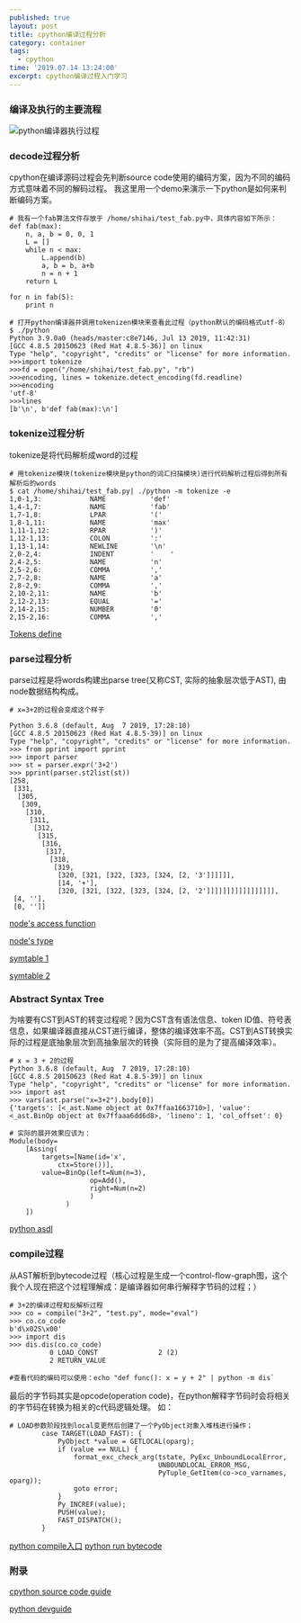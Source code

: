 ```yaml
---
published: true
layout: post
title: cpython编译过程分析
category: container
tags:
  - cpython
time: '2019.07.14 13:24:00'
excerpt: cpython编译过程入门学习
---
```

### 编译及执行的主要流程

![python编译器执行过程]({{site.baseurl}}/img/python编译器执行过程.jpg)


### decode过程分析

cpython在编译源码过程会先判断source code使用的编码方案，因为不同的编码方式意味着不同的解码过程。
我这里用一个demo来演示一下python是如何来判断编码方案。
```
# 我有一个fab算法文件存放于 /home/shihai/test_fab.py中，具体内容如下所示：
def fab(max):
    n, a, b = 0, 0, 1
    L = []
    while n < max:
        L.append(b)
        a, b = b, a+b
        n = n + 1
    return L

for n in fab(5):
    print n

# 打开python编译器并调用tokenizen模块来查看此过程（python默认的编码格式utf-8）
$ ./python
Python 3.9.0a0 (heads/master:c8e7146, Jul 13 2019, 11:42:31)
[GCC 4.8.5 20150623 (Red Hat 4.8.5-36)] on linux
Type "help", "copyright", "credits" or "license" for more information.
>>>import tokenize
>>>fd = open("/home/shihai/test_fab.py", "rb")
>>>encoding, lines = tokenize.detect_encoding(fd.readline)
>>>encoding
'utf-8'
>>>lines
[b'\n', b'def fab(max):\n']
```


### tokenize过程分析

tokenize是将代码解析成word的过程

```
# 用tokenize模块(tokenize模块是python的词汇扫描模块)进行代码解析过程后得到所有解析后的words
$ cat /home/shihai/test_fab.py| ./python -m tokenize -e
1,0-1,3:            NAME           'def'
1,4-1,7:            NAME           'fab'
1,7-1,8:            LPAR           '('
1,8-1,11:           NAME           'max'
1,11-1,12:          RPAR           ')'
1,12-1,13:          COLON          ':'
1,13-1,14:          NEWLINE        '\n'
2,0-2,4:            INDENT         '    '
2,4-2,5:            NAME           'n'
2,5-2,6:            COMMA          ','
2,7-2,8:            NAME           'a'
2,8-2,9:            COMMA          ','
2,10-2,11:          NAME           'b'
2,12-2,13:          EQUAL          '='
2,14-2,15:          NUMBER         '0'
2,15-2,16:          COMMA          ','
```

[Tokens define](https://github.com/python/cpython/blob/master/Grammar/Tokens)


### parse过程分析

parse过程是将words构建出parse tree(又称CST, 实际的抽象层次低于AST), 由node数据结构构成。
```
# x=3+2的过程会变成这个样子

Python 3.6.8 (default, Aug  7 2019, 17:28:10)
[GCC 4.8.5 20150623 (Red Hat 4.8.5-39)] on linux
Type "help", "copyright", "credits" or "license" for more information.
>>> from pprint import pprint
>>> import parser
>>> st = parser.expr('3+2')
>>> pprint(parser.st2list(st))
[258,
 [331,
  [305,
   [309,
    [310,
     [311,
      [312,
       [315,
        [316,
         [317,
          [318,
           [319,
            [320, [321, [322, [323, [324, [2, '3']]]]]],
            [14, '+'],
            [320, [321, [322, [323, [324, [2, '2']]]]]]]]]]]]]]]]],
 [4, ''],
 [0, '']]
```
[node's access function](https://github.com/python/cpython/blob/master/Include/node.h)

[node's type](https://github.com/python/cpython/blob/master/Include/graminit.h)

[symtable 1](https://github.com/python/cpython/blob/master/Include/token.h#L13)

[symtable 2](https://github.com/python/cpython/blob/master/Include/graminit.h)


### Abstract Syntax Tree

为啥要有CST到AST的转变过程呢？因为CST含有语法信息、token ID值、符号表信息，如果编译器直接从CST进行编译，整体的编译效率不高。CST到AST转换实际的过程是底抽象层次到高抽象层次的转换（实际目的是为了提高编译效率）。

```
# x = 3 + 2的过程
Python 3.6.8 (default, Aug  7 2019, 17:28:10)
[GCC 4.8.5 20150623 (Red Hat 4.8.5-39)] on linux
Type "help", "copyright", "credits" or "license" for more information.
>>> import ast
>>> vars(ast.parse("x=3+2").body[0])
{'targets': [<_ast.Name object at 0x7ffaa1663710>], 'value': <_ast.BinOp object at 0x7ffaaa6dd6d8>, 'lineno': 1, 'col_offset': 0}

# 实际的展开效果应该为：
Module(body=
    [Assing(
        targets=[Name(id='x',
            ctx=Store())],
        value=BinOp(left=Num(n=3),
                    op=Add(),
                    right=Num(n=2)
                    )
              )
    ])               
```
[python asdl](https://github.com/python/cpython/blob/master/Parser/Python.asdl)


### compile过程
从AST解析到bytecode过程（核心过程是生成一个control-flow-graph图，这个我个人现在把这个过程理解成：是编译器如何串行解释字节码的过程；）

```
# 3+2的编译过程和反解析过程
>>> co = compile("3+2", "test.py", mode="eval")
>>> co.co_code
b'd\x02S\x00'
>>> import dis
>>> dis.dis(co.co_code)
          0 LOAD_CONST               2 (2)
          2 RETURN_VALUE

#查看代码的编码可以使用：echo "def func(): x = y + 2" | python -m dis`
```

最后的字节码其实是opcode(operation code)，在python解释字节码时会将相关的字节码在转换为相关的c代码逻辑处理。
如：
```
# LOAD参数阶段找到local变更然后创建了一个PyObject对象入堆栈进行操作；
        case TARGET(LOAD_FAST): {
            PyObject *value = GETLOCAL(oparg);
            if (value == NULL) {
                format_exc_check_arg(tstate, PyExc_UnboundLocalError,
                                     UNBOUNDLOCAL_ERROR_MSG,
                                     PyTuple_GetItem(co->co_varnames, oparg));
                goto error;
            }
            Py_INCREF(value);
            PUSH(value);
            FAST_DISPATCH();
        }
```

[python compile入口](https://github.com/python/cpython/blob/d93605de7232da5e6a182fd1d5c220639e900159/Python/compile.c#L312)
[python run bytecode](https://github.com/python/cpython/blob/d93605de7232da5e6a182fd1d5c220639e900159/Python/ceval.c#L1323)


### 附录
[cpython source code guide](https://realpython.com/cpython-source-code-guide/#part-1-introduction-to-cpython)

[python devguide](https://docs.python.org/3/library/ast.html)
